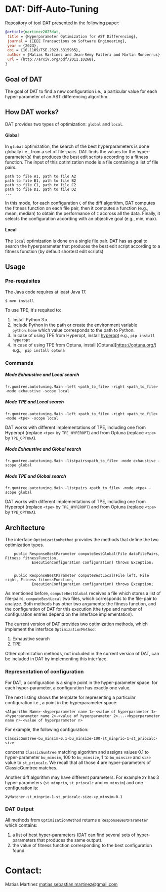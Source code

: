 # DAT: Diff-Auto-Tuning

Repository of tool DAT presented in the following paper:

```bibtex
@article{martinez2023dat,
 title = {Hyperparameter Optimization for AST Differencing},
 journal = {IEEE Transactions on Software Engineering},
 year = {2023},
 doi = {10.1109/TSE.2023.3315935},
 author = {Matias Martinez and Jean-Rémy Falleri and Martin Monperrus},
 url = {http://arxiv.org/pdf/2011.10268},
}
```

## Goal of DAT

The goal of DAT to find a new configuration i.e., a particular value for each hyper-parameter of an AST differencing algorithm.

## How DAT works? 

DAT provides two types of optimization: `global` and `local`.

 

#### Global
In `global` optimization, the search of the best hyperparameters is done globally i.e., from a set of file-pairs.
DAT finds the values for the hyper-parameter(s) that produces the best edit scripts according to a fitness function.
The input of this optimization mode is a file containing a list of file pairs.
```
path to file A1, path to file A2
path to file B1, path to file B2
path to file C1, path to file C2
path to file D1, path to file D2
... 
```

In this mode, for each configuration `C` of the diff algorithm, DAT computes the fitness function on each file pair, then it computes a function (e.g., mean, median) to obtain the performance of `C` accross all the data.
Finally, it selects the configuration according with an objective goal (e.g., min, max).


#### Local 

The `local` optimization is done on a single file pair. 
DAT has as goal to search the hyperparameter that produces the best edit script according to a fitness function (by default shortest edit scripts)


## Usage


### Pre-requisites

The Java code requires at least Java 17.

```
$ mvn install
```

To use TPE, it's requited to:
1) Install Python 3.x
2) Include Python in the path or create the environment variable `python.home` which value corresponds to the path to Python.
3) In case of using TPE from Hyperopt, install [hyperopt](http://hyperopt.github.io/hyperopt/) e.g., `pip install hyperopt`
4) In case of using TPE from Optuna,  install [Optuna][https://optuna.org/) e.g., ` pip install optuna`


### Commands


##### Mode Exhaustive and Local search  


```
fr.gumtree.autotuning.Main -left <path_to_file> -right <path_to_file> -mode exhaustive -scope local
```


##### Mode TPE and Local search 

```
fr.gumtree.autotuning.Main -left <path_to_file> -right <path_to_file> -mode <tpe> -scope local
```

DAT works with different implementations of TPE, including one from Hyperopt (replace `<tpe>` by `TPE_HYPEROPT`) and from Optuna (replace `<tpe>` by `TPE_OPTUNA`). 


##### Mode Exhaustive and Global search  

```
fr.gumtree.autotuning.Main -listpairs<path_to_file> -mode exhaustive -scope global
```


##### Mode TPE and Global search  

```
fr.gumtree.autotuning.Main -listpairs <path_to_file> -mode <tpe> -scope global
```

DAT works with different implementations of TPE, including one from Hyperopt (replace `<tpe>` by `TPE_HYPEROPT`) and from Optuna (replace `<tpe>` by `TPE_OPTUNA`). 


## Architecture


The interface `OptimizationMethod` provides the methods that define the two optimization types.

```
	public ResponseBestParameter computeBestGlobal(File dataFilePairs, Fitness fitnessFunction,
			ExecutionConfiguration configuration) throws Exception;


	public ResponseBestParameter computeBestLocal(File left, File right, Fitness fitnessFunction,
			ExecutionConfiguration configuration) throws Exception;
```

As mentioned before, `computeBestGlobal` receives a file which stores a list of file-pairs, `computeBestLocal` two files, which corresponds to the file-pair to analyze.
Both methods has other two arguments: the fitness function, and the configuration of DAT for this execution (the type and number of configuration entries depend on the interface implementation). 


The current version of DAT provides two optimization methods, which implement the interface `OptimizationMethod`:

1) Exhaustive search
2) TPE 

Other optimization methods, not included in the current version of DAT, can be included in DAT by implementing this interface.


### Representation of configuration


For DAT, a configuration is a single point in the hyper-parameter space: for each hyper-parameter, a configuration has exactly one value.

The next listing shows the template for representing a particular configuration i.e., a point in the hyperparameter space:

```
<Algorithm Name>-<hyperparameter name 1>-<value of hyperparameter 1>-<hyperparameter name 2>-<value of hyperparameter 2>...-<hyperparameter name n>-<value of hyperparameter n>
```

For example, the following configuration:
```
ClassicGumtree-bu_minsim-0.1-bu_minsize-100-st_minprio-1-st_priocalc-size
```
concerns `ClassicGumtree` matching algorithm and assigns values 0.1 to hyper-parameter `bu_minsim`, 100 to `bu_minsize`, 1 to `bu_minsize` and  `size` value to `st_priocalc`. 
We recall that all those 4 are hyper-parameters of  ClassicGumtree matches.

Another diff algorithm may have different parameters.
For example `XY` has 3 hyper-parameters (`st_minprio`, `st_priocalc` and `xy_minsim`) and one configuration is:
```
XyMatcher-st_minprio-1-st_priocalc-size-xy_minsim-0.1
```


### DAT Output


All methods from `OptimizationMethod` returns a `ResponseBestParameter`  which contains:
1) a list of best hyper-parameters (DAT can find several sets of hyper-parameters that produces the same output).
2) the value of fitness function corresponding to the best configuration found.



# Contact:

Matias Martinez <matias.sebastian.martinez@gmail.com>





